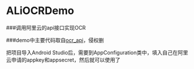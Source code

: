 # ALiOCRDemo
###调用阿里云的api接口实现OCR

###demo中主要代码取自[ocr_api](https://github.com/wangcui102300/ocr_api)，侵权删

把项目导入Android Studio后，需要到AppConfiguration类中，填入自己在阿里云申请的appkey和appsecret，然后就可以使用了
